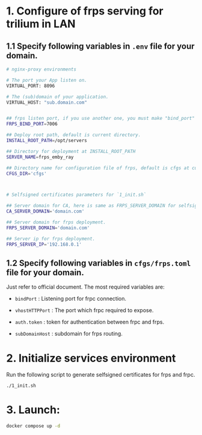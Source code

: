 # 1. Configure of frps serving for trilium in LAN

## 1.1 Specify following variables in `.env` file for your domain.

```bash
# nginx-proxy environments

# The port your App listen on.
VIRTUAL_PORT: 8096

# The (sub)domain of your application.
VIRTUAL_HOST: "sub.domain.com"


## frps listen port, if you use another one, you must make "bind_port" as the same in frps.toml .
FRPS_BIND_PORT=7006

## Deploy root path, default is current directory.
INSTALL_ROOT_PATH=/opt/servers

## Directory for deployment at INSTALL_ROOT_PATH
SERVER_NAME=frps_emby_ray

## Directory name for configuration file of frps, default is cfgs at current directory.
CFGS_DIR='cfgs'



# Selfsigned certificates parameters for `1_init.sh`

## Server domain for CA, here is same as FRPS_SERVER_DOMAIN for selfsigned certificates.
CA_SERVER_DOMAIN='domain.com'

## Server domain for frps deployment.
FRPS_SERVER_DOMAIN='domain.com'

## Server ip for frps deployment.
FRPS_SERVER_IP='192.168.0.1'
```


## 1.2 Specify following variables in `cfgs/frps.toml` file for your domain.
Just refer to official document.
The most required variables are:

* `bindPort` : Listening port for frpc connection.
* `vhostHTTPPort` : The port which frpc required to expose.

* `auth.token` : token for authentication between frpc and frps.
* `subDomainHost` : subdomain for frps routing.


# 2. Initialize services environment

Run the following script to generate selfsigned certificates for frps and frpc.

```bash
./1_init.sh
```

# 3. Launch:

```bash
docker compose up -d
```

